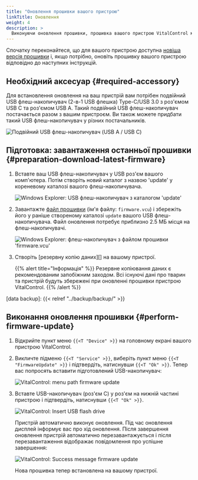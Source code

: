 ```yaml
---
title: "Оновлення прошивки вашого пристрою"
linkTitle: Оновлення
weight: 4
description: >
  Виконуючи оновлення прошивки, прошивка вашого пристрою VitalControl може бути оновлена до останніх доступних версій.
---
```

Спочатку переконайтеся, що для вашого пристрою доступна [новіша версія прошивки](../versions/) і, якщо потрібно, оновіть прошивку вашого пристрою відповідно до наступних інструкцій.

## Необхідний аксесуар {#required-accessory}

Для встановлення оновлення на ваш пристрій вам потрібен подвійний USB флеш-накопичувач (2-в-1 USB флешка) Type-C/USB 3.0 з роз'ємом USB C та роз'ємом USB A. Такий подвійний USB флеш-накопичувач постачається разом з вашим пристроєм. Ви також можете придбати такий USB флеш-накопичувач у різних постачальників.

![Подвійний USB флеш-накопичувач (USB A / USB C)](/images/firmware/update/usb-dual-stick.svg "Подвійний USB флеш-накопичувач")

## Підготовка: завантаження останньої прошивки {#preparation-download-latest-firmware}

1. Вставте ваш USB флеш-накопичувач у USB роз'єм вашого комп'ютера. Потім створіть новий каталог з назвою 'update' у кореневому каталозі вашого флеш-накопичувача.

    ![Windows Explorer: USB флеш-накопичувач з каталогом 'update'](../images/create-folder-update.png "USB флеш-накопичувач: каталог 'update'")

1. Завантажте [файл прошивки](/download/firmware.vcu) (ім'я файлу: `firmware.vcu`) і збережіть його у раніше створеному каталозі `update` вашого USB флеш-накопичувача. Файл оновлення потребує приблизно 2.5 МБ місця на флеш-накопичувачі.

    ![Windows Explorer: флеш-накопичувач з файлом прошивки 'firmware.vcu'](../images/save-firmware-file.png "Флеш-накопичувач з файлом прошивки")

1. Створіть [резервну копію даних][] на вашому пристрої.

    {{% alert title="Інформація" %}}
Резервне копіювання даних є рекомендованим запобіжним заходом. Всі існуючі дані про тварин та пристрій будуть збережені при оновленні прошивки пристрою VitalControl.
    {{% /alert %}}

[data backup]: {{< relref "../backup/backup/" >}}

## Виконання оновлення прошивки {#perform-firmware-update}

1. Відкрийте пункт меню `{{<T "Device" >}}` на головному екрані вашого пристрою VitalControl.

1. Викличте підменю `{{<T "Service" >}}`, виберіть пункт меню `{{<T "FirmwareUpdate" >}}` і підтвердіть, натиснувши `{{<T "Ok" >}}`. Тепер вас попросять вставити підготовлений USB-накопичувач:

    ![VitalControl: menu path firmware update](../images/firmware-update.png "Оновлення прошивки")

1. Вставте USB-накопичувач (роз'єм C) у роз'єм на нижній частині пристрою і підтвердіть, натиснувши `{{<T "Ok" >}}`.

    ![VitalControl: Insert USB flash drive](/images/firmware/update/plug-in-dual-usb-stick.svg "Вставте USB-накопичувач")

    Пристрій автоматично виконує оновлення. Під час оновлення дисплей інформує вас про хід оновлення. Після завершення оновлення пристрій автоматично перезавантажується і після перезавантаження відображає повідомлення про успішне завершення:

   ![VitalControl: Success message firmware update](../images/update-success.png "Успішне оновлення прошивки")

   Нова прошивка тепер встановлена на вашому пристрої.
